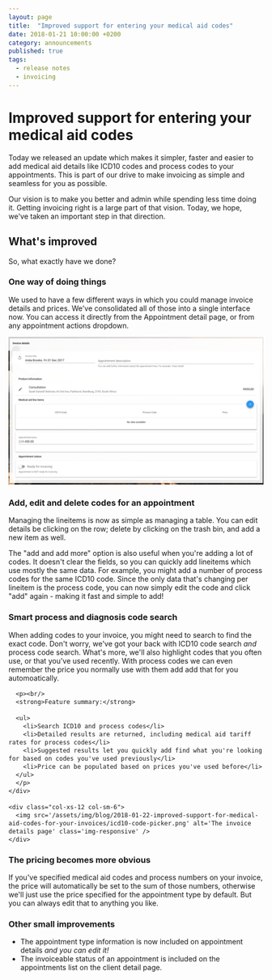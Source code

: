 ```yaml
---
layout: page
title:  "Improved support for entering your medical aid codes"
date: 2018-01-21 10:00:00 +0200
category: announcements
published: true
tags:
  - release notes
  - invoicing
---
```

# Improved support for entering your medical aid codes

Today we released an update which makes it simpler, faster and easier to add medical aid details like ICD10 codes and process codes to your appointments. This is part of our drive to make invoicing as simple and seamless for you as possible.

Our vision is to make you better and admin while spending less time doing it. Getting invoicing right is a large part of that vision. Today, we hope, we've taken an important step in that direction.

## What's improved

So, what exactly have we done?

### One way of doing things

We used to have a few different ways in which you could manage invoice details and prices. We've consolidated all of those into a single interface now. You can access it directly from the Appointment detail page, or from any appointment actions dropdown.

<img src='/assets/img/blog/2018-01-22-improved-support-for-medical-aid-codes-for-your-invoices/invoice-details-page.png' alt='The invoice details page' class='img-responsive block' />

### Add, edit and delete codes for an appointment

Managing the lineitems is now as simple as managing a table. You can edit details be clicking on the row; delete by clicking on the trash bin, and add a new item as well.

The "add and add more" option is also useful when you're adding a lot of codes. It doesn't clear the fields, so you can quickly add lineitems which use mostly the same data. For example, you might add a number of process codes for the same ICD10 code. Since the only data that's changing per lineitem is the process code, you can now simply edit the code and click "add" again - making it fast and simple to add!

<div class='block' >

  <h3>Smart process and diagnosis code search</h3>

  <div class="row my-4">
    <div class="col-xs-12 col-sm-6">
      When adding codes to your invoice, you might need to search to find the exact code. Don't worry, we've got your back with ICD10 code search <i>and</i> process code search. What's more, we'll also highlight codes that you often use, or that you've used recently. With process codes we can even remember the price you normally use with them add add that for you automoatically.

      <p><br/>
      <strong>Feature summary:</strong>

      <ul>
        <li>Search ICD10 and process codes</li>
        <li>Detailed results are returned, including medical aid tariff rates for process codes</li>
        <li>Suggested results let you quickly add find what you're looking for based on codes you've used previously</li>
        <li>Price can be populated based on prices you've used before</li>
      </ul>
      </p>
    </div>

    <div class="col-xs-12 col-sm-6">
      <img src='/assets/img/blog/2018-01-22-improved-support-for-medical-aid-codes-for-your-invoices/icd10-code-picker.png' alt='The invoice details page' class='img-responsive' />
    </div>
  </div>
</div>

### The pricing becomes more obvious

If you've specified medical aid codes and process numbers on your invoice, the price will automatically be set to the sum of those numbers, otherwise we'll just use the price specified for the appointment type by default. But you can always edit that to anything you like.

### Other small improvements

* The appointment type information is now included on appointment details _and you can edit it!_
* The invoiceable status of an appointment is included on the appointments list on the client detail page.

